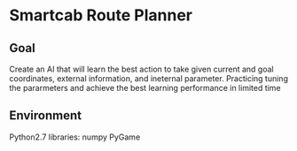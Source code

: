 # Smartcab Route Planner

## Goal
Create an AI that will learn the best action to take given current and goal coordinates, external information, and ineternal parameter.
Practicing tuning the pararmeters and achieve the best learning performance in limited time

## Environment
Python2.7
libraries: numpy
PyGame
